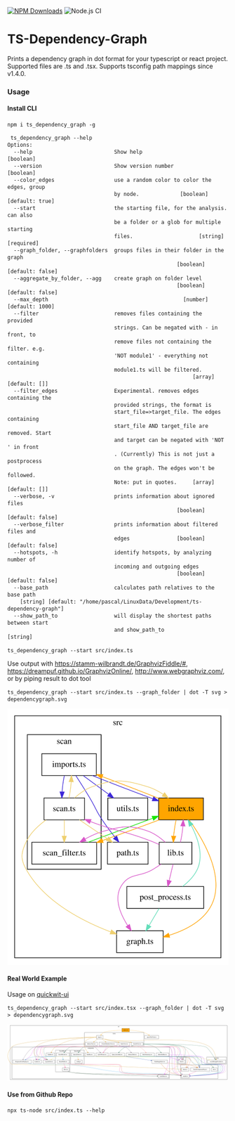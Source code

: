 [![NPM Downloads](https://img.shields.io/npm/dm/ts_dependency_graph.svg?style=flat)](https://npmjs.org/package/ts_dependency_graph)
![Node.js CI](https://github.com/PSeitz/ts-dependency-graph/workflows/Node.js%20CI/badge.svg)

# TS-Dependency-Graph

Prints a dependency graph in dot format for your typescript or react project. Supported files are .ts and .tsx.
Supports tsconfig path mappings since v1.4.0.

### Usage

#### Install CLI

`npm i ts_dependency_graph -g`

```
 ts_dependency_graph --help
Options:
  --help                          Show help                            [boolean]
  --version                       Show version number                  [boolean]
  --color_edges                   use a random color to color the edges, group
                                  by node.             [boolean] [default: true]
  --start                         the starting file, for the analysis. can also
                                  be a folder or a glob for multiple starting
                                  files.                     [string] [required]
  --graph_folder, --graphfolders  groups files in their folder in the graph
                                                      [boolean] [default: false]
  --aggregate_by_folder, --agg    create graph on folder level
                                                      [boolean] [default: false]
  --max_depth                                           [number] [default: 1000]
  --filter                        removes files containing the provided
                                  strings. Can be negated with - in front, to
                                  remove files not containing the filter. e.g.
                                  'NOT module1' - everything not containing
                                  module1.ts will be filtered.
                                                           [array] [default: []]
  --filter_edges                  Experimental. removes edges containing the
                                  provided strings, the format is
                                  start_file=>target_file. The edges containing
                                  start_file AND target_file are removed. Start
                                  and target can be negated with 'NOT ' in front
                                  . (Currently) This is not just a postprocess
                                  on the graph. The edges won't be followed.
                                  Note: put in quotes.     [array] [default: []]
  --verbose, -v                   prints information about ignored files
                                                      [boolean] [default: false]
  --verbose_filter                prints information about filtered files and
                                  edges               [boolean] [default: false]
  --hotspots, -h                  identify hotspots, by analyzing number of
                                  incoming and outgoing edges
                                                      [boolean] [default: false]
  --base_path                     calculates path relatives to the base path
    [string] [default: "/home/pascal/LinuxData/Development/ts-dependency-graph"]
  --show_path_to                  will display the shortest paths between start
                                  and show_path_to                      [string]

```

`ts_dependency_graph --start src/index.ts`

Use output with https://stamm-wilbrandt.de/GraphvizFiddle/#, https://dreampuf.github.io/GraphvizOnline/, http://www.webgraphviz.com/, or by piping result to dot tool

```
ts_dependency_graph --start src/index.ts --graph_folder | dot -T svg > dependencygraph.svg
```

![graph_example](https://raw.githubusercontent.com/PSeitz/ts-dependency-graph/master/self_example.svg)

#### Real World Example

Usage on [quickwit-ui](https://github.com/quickwit-oss/quickwit/tree/93097687060b89c2fa5e1668f158036574355938/quickwit-ui)

```
ts_dependency_graph --start src/index.tsx --graph_folder | dot -T svg > dependencygraph.svg
```

![Self Graph](./dependencygraph.svg)

#### Use from Github Repo

`npx ts-node src/index.ts --help`
